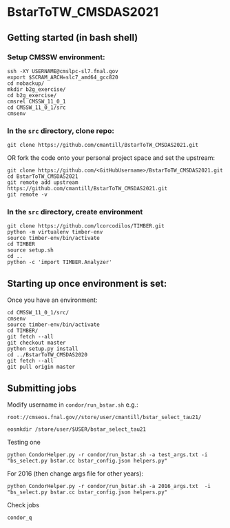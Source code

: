 # BstarToTW_CMSDAS2021

## Getting started (in bash shell)

### Setup CMSSW environment:
```
ssh -XY USERNAME@cmslpc-sl7.fnal.gov
export $SCRAM_ARCH=slc7_amd64_gcc820 
cd nobackup/
mkdir b2g_exercise/
cd b2g_exercise/
cmsrel CMSSW_11_0_1
cd CMSSW_11_0_1/src
cmsenv
```

### In the `src` directory, clone repo:
```
git clone https://github.com/cmantill/BstarToTW_CMSDAS2021.git
```
OR fork the code onto your personal project space and set the upstream:
```
git clone https://github.com/<GitHubUsername>/BstarToTW_CMSDAS2021.git
cd BstarToTW_CMSDAS2021
git remote add upstream https://github.com/cmantill/BstarToTW_CMSDAS2021.git
git remote -v
```

### In the `src` directory, create environment
```
git clone https://github.com/lcorcodilos/TIMBER.git
python -m virtualenv timber-env
source timber-env/bin/activate
cd TIMBER
source setup.sh
cd ..
python -c 'import TIMBER.Analyzer'
```

## Starting up once environment is set:

Once you have an environment:
```
cd CMSSW_11_0_1/src/
cmsenv
source timber-env/bin/activate
cd TIMBER/
git fetch --all
git checkout master
python setup.py install
cd ../BstarToTW_CMSDAS2020
git fetch --all
git pull origin master
```

## Submitting jobs

Modify username in `condor/run_bstar.sh` e.g.:
```
root://cmseos.fnal.gov//store/user/cmantill/bstar_select_tau21/
```

```
eosmkdir /store/user/$USER/bstar_select_tau21
```

Testing one
```
python CondorHelper.py -r condor/run_bstar.sh -a test_args.txt -i "bs_select.py bstar.cc bstar_config.json helpers.py"
```

For 2016 (then change args file for other years):
```
python CondorHelper.py -r condor/run_bstar.sh -a 2016_args.txt  -i "bs_select.py bstar.cc bstar_config.json helpers.py"
```

Check jobs
```
condor_q
```